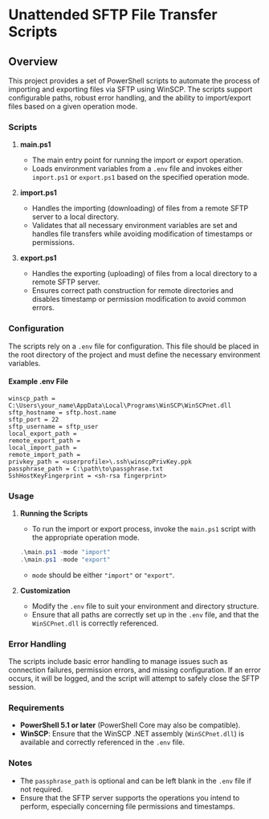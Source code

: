 
# Unattended SFTP File Transfer Scripts

## Overview

This project provides a set of PowerShell scripts to automate the process of importing and exporting files via SFTP using WinSCP. The scripts support configurable paths, robust error handling, and the ability to import/export files based on a given operation mode.

### Scripts

1. **main.ps1**
   - The main entry point for running the import or export operation.
   - Loads environment variables from a `.env` file and invokes either `import.ps1` or `export.ps1` based on the specified operation mode.

2. **import.ps1**
   - Handles the importing (downloading) of files from a remote SFTP server to a local directory.
   - Validates that all necessary environment variables are set and handles file transfers while avoiding modification of timestamps or permissions.

3. **export.ps1**
   - Handles the exporting (uploading) of files from a local directory to a remote SFTP server.
   - Ensures correct path construction for remote directories and disables timestamp or permission modification to avoid common errors.

### Configuration

The scripts rely on a `.env` file for configuration. This file should be placed in the root directory of the project and must define the necessary environment variables.

#### Example .env File

```plaintext
winscp_path = C:\Users\your_name\AppData\Local\Programs\WinSCP\WinSCPnet.dll
sftp_hostname = sftp.host.name
sftp_port = 22
sftp_username = sftp_user
local_export_path = 
remote_export_path =
local_import_path = 
remote_import_path =
privkey_path = <userprofile>\.ssh\winscpPrivKey.ppk
passphrase_path = C:\path\to\passphrase.txt
SshHostKeyFingerprint = <sh-rsa fingerprint>
```

### Usage

1. **Running the Scripts**
   - To run the import or export process, invoke the `main.ps1` script with the appropriate operation mode.

   ```powershell
   .\main.ps1 -mode "import"
   .\main.ps1 -mode "export"
   ```

   - `mode` should be either `"import"` or `"export"`.

2. **Customization**
   - Modify the `.env` file to suit your environment and directory structure.
   - Ensure that all paths are correctly set up in the `.env` file, and that the `WinSCPnet.dll` is correctly referenced.

### Error Handling

The scripts include basic error handling to manage issues such as connection failures, permission errors, and missing configuration. If an error occurs, it will be logged, and the script will attempt to safely close the SFTP session.

### Requirements

- **PowerShell 5.1 or later** (PowerShell Core may also be compatible).
- **WinSCP**: Ensure that the WinSCP .NET assembly (`WinSCPnet.dll`) is available and correctly referenced in the `.env` file.

### Notes

- The `passphrase_path` is optional and can be left blank in the `.env` file if not required.
- Ensure that the SFTP server supports the operations you intend to perform, especially concerning file permissions and timestamps.
